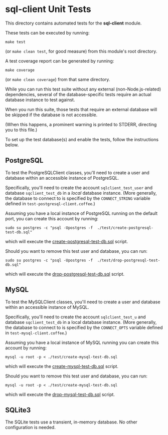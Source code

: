 # sql-client Unit Tests

<!-- toc -->

This directory contains automated tests for the **sql-client** module.

These tests can be executed by running:

    make test

(or `make clean test`, for good measure) from this module's root
directory.

A test coverage report can be generated by running:

    make coverage

(or `make clean coverage`) from that same directory.

While you can run this test suite without any external
(non-Node.js-related) dependencies, several of the database-specific
tests require an actual database instance to test against.

When you run this suite, those tests that require an external database
will be skipped if the database is not accessible.

(When this happens, a prominent warning is printed to STDERR,
directing you to this file.)

To set up the test database(s) and enable the tests, follow the
instructions below.

## PostgreSQL

To test the PostgreSQLClient classes, you'll need to create a user and
database within an accessible instance of PostgreSQL.

Specifically, you'll need to create the account `sqlclient_test_user`
and database `sqclient_test_db` in a *local* database instance. (More
generally, the database to connect to is specified by the
`CONNECT_STRING` variable defined in `test-postgresql-client.coffee`.)

Assuming you have a local instance of PostgreSQL running on the
default port, you can create this account by running:

    sudo su postgres -c "psql -Upostgres -f  ./test/create-postgresql-test-db.sql"

which will execute the
[create-postgresql-test-db.sql](./create-postgresql-test-db.sql)
script.

Should you want to remove this test user and database, you can run:

    sudo su postgres -c "psql -Upostgres -f  ./test/drop-postgresql-test-db.sql"

which will execute the
[drop-postgresql-test-db.sql](./drop-postgresql-test-db.sql)
script.

## MySQL

To test the MySQLClient classes, you'll need to create a user and
database within an accessible instance of MySQL.

Specifically, you'll need to create the account `sqlclient_test_u`
and database `sqclient_test_db` in a local database instance. (More
generally, the database to connect to is specified by the
`CONNECT_OPTS` variable defined in `test-mysql-client.coffee`.)

Assuming you have a local instance of MySQL running you can
create this account by running:

    mysql -u root -p < ./test/create-mysql-test-db.sql

which will execute the
[create-mysql-test-db.sql](./create-mysql-test-db.sql)
script.

Should you want to remove this test user and database, you can run:

    mysql -u root -p < ./test/create-mysql-test-db.sql

which will execute the
[drop-mysql-test-db.sql](./drop-mysql-test-db.sql)
script.

## SQLite3

The SQLite tests use a transient, in-memory database. No other
configuration is needed.
